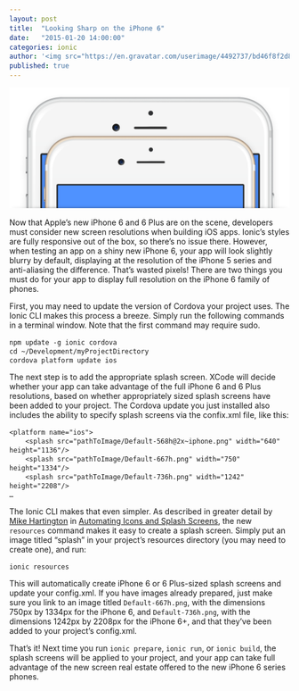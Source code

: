 ```yaml
---
layout: post
title:  "Looking Sharp on the iPhone 6"
date:   "2015-01-20 14:00:00"
categories: ionic
author: '<img src="https://en.gravatar.com/userimage/4492737/bd46f8f2d8d12133c4df6c0441bc7ef1.jpg" class="author-icon"><a href="http://twitter.com/perrygovier" target="_blank">@perrygovier</a>'
published: true
---
```


![Cordova on the iPhone 6](/img/blog/iphones-header.png)

Now that Apple’s new iPhone 6 and 6 Plus are on the scene, developers must consider new screen resolutions when building iOS apps. Ionic’s styles are fully responsive out of the box, so there’s no issue there. However, when testing an app on a shiny new iPhone 6, your app will look slightly blurry by default, displaying at the resolution of the iPhone 5 series and anti-aliasing the difference. That’s wasted pixels! There are two things you must do for your app to display full resolution on the iPhone 6 family of phones.

<!-- more -->

First, you may need to update the version of Cordova your project uses. The Ionic CLI makes this process a breeze. Simply run the following commands in a terminal window. Note that the first command may require sudo.
```
npm update -g ionic cordova
cd ~/Development/myProjectDirectory
cordova platform update ios
```

The next step is to add the appropriate splash screen. XCode will decide whether your app can take advantage of the full iPhone 6 and 6 Plus resolutions, based on whether appropriately sized splash screens have been added to your project. The Cordova update you just installed also includes the ability to specify splash screens via the confix.xml file, like this:
```
<platform name="ios">
    <splash src="pathToImage/Default-568h@2x~iphone.png" width="640" height="1136"/>
    <splash src="pathToImage/Default-667h.png" width="750" height="1334"/>
    <splash src="pathToImage/Default-736h.png" width="1242" height="2208"/>
…
```

The Ionic CLI makes that even simpler. As described in greater detail by [Mike Hartington](https://twitter.com/mhartington) in [Automating Icons and Splash Screens](http://ionicframework.com/blog/automating-icons-and-splash-screens/), the new `resources` command makes it easy to create a splash screen. Simply put an image titled “splash” in your project’s resources directory (you may need to create one), and run:
```
ionic resources
```

This will automatically create iPhone 6 or 6 Plus-sized splash screens and update your config.xml. If you have images already prepared, just make sure you link to an image titled `Default-667h.png`, with the dimensions 750px by 1334px for the iPhone 6, and `Default-736h.png`, with the dimensions 1242px by 2208px for the iPhone 6+, and that they’ve been added to your project’s config.xml.

That’s it! Next time you run `ionic prepare`, `ionic run`, or `ionic build`, the splash screens will be applied to your project, and your app can take full advantage of the new screen real estate offered to the new iPhone 6 series phones.




